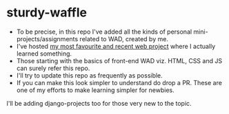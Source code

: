 # sturdy-waffle
- To be precise, in this repo I've added all the kinds of personal mini-projects/assignments related to WAD, created by me.  
- I've hosted [my most favourite and recent web project](https://atharva01903.github.io/sturdy-waffle/) where I actually learned something. 
- Those starting with the basics of front-end WAD viz. HTML, CSS and JS can surely refer this repo. 
- I'll try to update this repo as frequently as possible. 
- If you can make this look simpler to understand do drop a PR. These are one of my efforts to make learning simpler for newbies.

I'll be adding django-projects too for those very new to the topic. 
